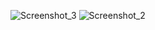 ![Screenshot_3](https://user-images.githubusercontent.com/52957100/190837820-e844fbc9-70c3-4235-958c-12f97b702ae3.png)
![Screenshot_2](https://user-images.githubusercontent.com/52957100/190837829-a753a64f-94fa-4dbe-890c-27a772eb8bad.png)
